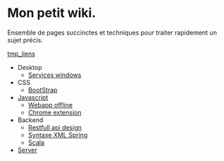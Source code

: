 Mon petit wiki.
===============
Ensemble de pages succinctes et techniques pour traiter rapidement un sujet précis.

[tmp_liens](tmp/tmp-links.md)

- Desktop
    - [Services windows](system/Services-windows.creole)
- CSS
    - [BootStrap](frontend/bootstrap.md)
- [Javascript](Javasript.creole)
    - [Webapp offline](frontend/Webb-app.creole)
    - [Chrome extension](frontend/Chrome-extension.creole)
- Backend
    - [Restfull api design](backend/Restful-api-design.creole)
    - [Syntaxe XML Spring](Syntax-xml-spring.md)
    - [Scala](backend/Scala.creole)
- [Server](backend/Server.creole)
